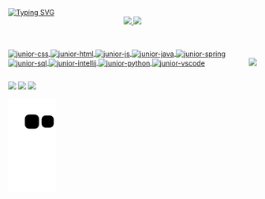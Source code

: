 


<div>
<a href="https://git.io/typing-svg"><img src="https://readme-typing-svg.herokuapp.com?font=Fira+Code&size=30&duration=4000&pause=1000&color=F74322&width=435&lines=Ol%C3%A1.+Junior+aqui!;Seja+bem-vindo!" alt="Typing SVG" /></a>
</div>


<div align="center">
  <a href="https://github.com/junior-zip">
  <img height="180em" src="https://github-readme-stats.vercel.app/api?username=junior-zip&show_icons=true&theme=dracula&include_all_commits=true&count_private=true"/>
  <img height="180em" src="https://github-readme-stats.vercel.app/api/top-langs/?username=junior-zip&layout=compact&langs_count=7&theme=dracula"/>
</div>



##
<div style="display: inline_block"><br> 
  <img align=  "center" alt="junior-css" heigth="30" width="40" src="https://cdn.jsdelivr.net/gh/devicons/devicon/icons/css3/css3-original.svg" />
  <img align= "center" alt="junior-html" heigth="30" width="40" src="https://cdn.jsdelivr.net/gh/devicons/devicon/icons/html5/html5-original.svg" />
  <img align= "center" alt="junior-js" heigth="30" width="40" src="https://cdn.jsdelivr.net/gh/devicons/devicon/icons/javascript/javascript-original.svg" />
  <img align= "center" alt="junior-java" heigth="30" width="40" src="https://cdn.jsdelivr.net/gh/devicons/devicon/icons/java/java-original.svg" />
  <img align= "center" alt="junior-spring" heigth="30" width="40" src="https://cdn.jsdelivr.net/gh/devicons/devicon/icons/spring/spring-original.svg" />
  <img align= "center" alt="junior-sql" heigth="30" width="40" src="https://cdn.jsdelivr.net/gh/devicons/devicon/icons/mysql/mysql-original.svg" />
  <img align= "center" alt="junior-intellij" heigth="30" width="40" src="https://cdn.jsdelivr.net/gh/devicons/devicon/icons/intellij/intellij-plain.svg" />
  <img align= "center" alt="junior-python" heigth="30" width="40" src="https://cdn.jsdelivr.net/gh/devicons/devicon/icons/python/python-original.svg" />
  <img align= "center" alt="junior-vscode"heigth="30" width="40"src="https://cdn.jsdelivr.net/gh/devicons/devicon/icons/vscode/vscode-original.svg" />        
  <a href="https://github.com/junior-zip" target="_blank" ><img align="right" src="https://cdn.discordapp.com/attachments/707398461590601851/1021105904176861265/slamdunk12090.gif" height="150">
</div>

<p>




##
<div>
  <a href="https://instagram.com/junior.zip" target="_blank"><img src="https://img.shields.io/badge/-Instagram-%23E4405F?style=for-the-badge&logo=instagram&logoColor=white" target="_blank"></a>
  <a href = "mailto:junior26bmx@gmail.com"><img src="https://img.shields.io/badge/-Gmail-%23333?style=for-the-badge&logo=gmail&logoColor=white" target="_blank"></a>
  <a href="https://www.linkedin.com/in/junior-teixeira" target="_blank"><img src="https://img.shields.io/badge/-LinkedIn-%230077B5?style=for-the-badge&logo=linkedin&logoColor=white" target="_blank"></a> 
</div>





        
         
          
                
![Snake animation](https://github.com/junior-zip/junior-zip/blob/output/github-contribution-grid-snake.svg)
